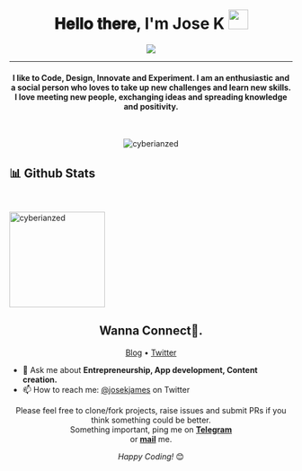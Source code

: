 <h1 align="center">𝐇𝐞𝐥𝐥𝐨 𝐭𝐡𝐞𝐫𝐞, I'm Jose K <img src="https://github.com/cyberianzed/readme/blob/main/Hi.gif" width="35"></h1>

<p align="center">
  <a href="https://github.com/DenverCoder1/readme-typing-svg"><img src="https://readme-typing-svg.herokuapp.com?lines=Computer+Science+Student;Flutter+Developer;;Always%20learning%20new%20things&center=true&width=500&height=50"></a>
</p>
<hr/>
<h4 align="center">I like to Code, Design, Innovate and Experiment. I am an enthusiastic and a social person who loves to take up new challenges and learn new skills. I love meeting new people, exchanging ideas and spreading knowledge and positivity.</h4>
<br>
<p align="center"> <img src="https://komarev.com/ghpvc/?username=cyberianzed&label=Profile%20views&color=blueviolet&style=plastic" alt="cyberianzed" /> </p>

## 📊 Github Stats
  <br/>
  <p align="left">
 <img src="https://github-readme-stats.vercel.app/api/top-langs/?username=cyberianzed&layout=compact&hide=Javascript,PHP,JupyterNotebook,CSS,HTML&hide_border=true&theme=react" alt="cyberianzed" height="170px"/>
 <br/>


<h2 align="center">Wanna Connect👋.</h2>
<p align="center">
  <a href="https://joss.my">Blog</a> •
  <a href="https://x.com/joseK_James">Twitter</a>
</p>


- 💬 Ask me about **Entrepreneurship, App development, Content creation.**
- 📫 How to reach me: [@josekjames](https://x.com/joseK_James) on Twitter


<div align="center">
Please feel free to clone/fork projects, raise issues and submit PRs if you think something could be better. <br>
Something important, ping me on <a href="https://t.me/Im_Joz"><b>Telegram</b></a><br>
or <a href="mailto:josekjames5@gmail.com"><b>mail</b></a> me.

<i>Happy Coding!</i> 😊
 
</div>
<div align="center">
